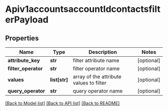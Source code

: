 # Apiv1accountsaccountIdcontactsfilterPayload

## Properties
Name | Type | Description | Notes
------------ | ------------- | ------------- | -------------
**attribute_key** | **str** | filter attribute name | [optional] 
**filter_operator** | **str** | filter operator name | [optional] 
**values** | **list[str]** | array of the attribute values to filter | [optional] 
**query_operator** | **str** | query operator name | [optional] 

[[Back to Model list]](../README.md#documentation-for-models) [[Back to API list]](../README.md#documentation-for-api-endpoints) [[Back to README]](../README.md)

